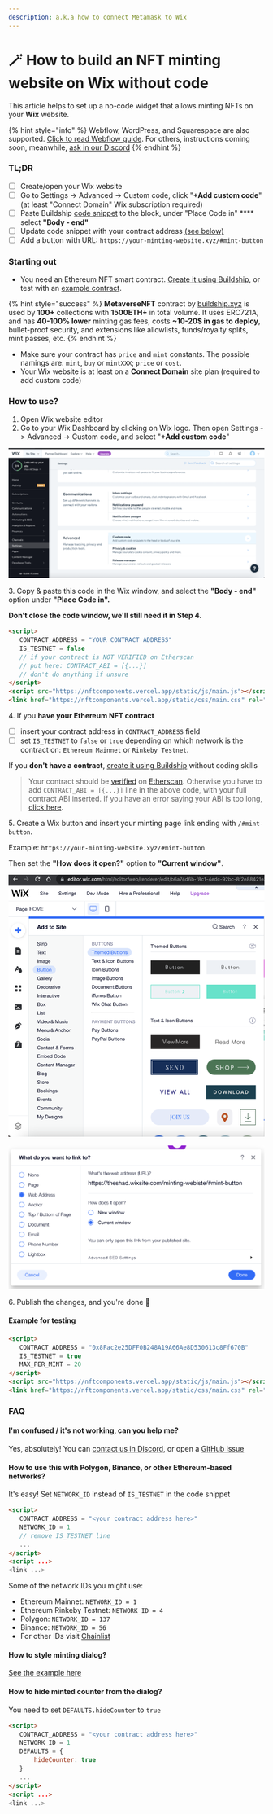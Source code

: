 ```yaml
---
description: a.k.a how to connect Metamask to Wix
---
```


# 🪄 How to build an NFT minting website on Wix without code

This article helps to set up a no-code widget that allows minting NFTs on your **Wix** website.&#x20;

{% hint style="info" %}
Webflow, WordPress, and Squarespace are also supported. [Click to read Webflow guide](using-webflow-widget.md). For others, instructions coming soon, meanwhile, [ask in our Discord](https://discord.com/invite/dRg2tGqfhE)
{% endhint %}

### TL;DR

* [ ] Create/open your Wix website
* [ ] Go to Settings -> Advanced -> Custom code, click "**+Add custom code**" (at least "Connect Domain" Wix subscription required)
* [ ] Paste Buildship [code snippet](using-webflow-widget-1.md#how-to-use) to the block, under "Place Code in" **** select **"Body - end"**&#x20;
* [ ] Update code snippet with your contract address [(see below)](using-webflow-widget-1.md#how-to-use)
* [ ] Add a button with URL: `https://your-minting-website.xyz/#mint-button`

### Starting out

* You need an Ethereum NFT smart contract. [Create it using Buildship](https://app.buildship.xyz), or test with an [example contract](https://github.com/buildship-dev/webflow-nft-components#example-for-testing).

{% hint style="success" %}
**MetaverseNFT** contract by [buildship.xyz](https://buildship.xyz) is used by **100+** collections with **1500ETH+** in total volume. It uses ERC721A, and has **40-100% lower** minting gas fees, costs **\~10-20$ in gas to deploy**, bullet-proof security, and extensions like allowlists, funds/royalty splits, mint passes, etc.
{% endhint %}

* Make sure your contract has `price` and `mint` constants. The possible namings are: `mint`, `buy` or `mintXXX`; `price` or `cost`.
* Your Wix website is at least on a **Connect Domain** site plan (required to add custom code)

### How to use?

1. Open Wix website editor
2. Go to your Wix Dashboard by clicking on Wix logo. Then open Settings -> Advanced -> Custom code, and select "**+Add custom code**"

![Dashboard Settings -> Advanced -> Custom code](<../.gitbook/assets/image (2).png>)

&#x20; 3\. Copy & paste this code in the Wix window, and select the **"Body - end"** option under **"Place Code in".**

**Don't close the code window, we'll still need it in Step 4.**

```html
<script>
   CONTRACT_ADDRESS = "YOUR CONTRACT ADDRESS"
   IS_TESTNET = false
   // if your contract is NOT VERIFIED on Etherscan
   // put here: CONTRACT_ABI = [{...}]
   // don't do anything if unsure
</script>
<script src="https://nftcomponents.vercel.app/static/js/main.js"></script>
<link href="https://nftcomponents.vercel.app/static/css/main.css" rel="stylesheet">
```

&#x20; 4\. If you **have your Ethereum NFT contract**

* [ ] insert your contract address in `CONTRACT_ADDRESS` field
* [ ] set `IS_TESTNET` to `false` or `true` depending on which network is the contract on: `Ethereum Mainnet` or `Rinkeby Testnet`.

If you **don't have a contract**, [create it using Buildship](https://app.buildship.xyz) without coding skills

> Your contract should be [verified](https://etherscan.io/verifyContract) on [Etherscan](https://etherscan.io). Otherwise you have to add `CONTRACT_ABI = [{...}]` line in the above code, with your full contract ABI inserted. If you have an error saying your ABI is too long, [click here](https://github.com/buildship-dev/webflow-nft-components/issues/22#issuecomment-1042708174).

&#x20; 5\. Create a Wix button and insert your minting page link ending with `/#mint-button`.&#x20;

Example: `https://your-minting-website.xyz/#mint-button`

Then set the **"How does it open?"** option to **"Current window"**.

![Creating a button in Wix editor](<../.gitbook/assets/image (3).png>)

![My minting page URL is https://theshad.wixsite.com/minting-website, so look](<../.gitbook/assets/image (4).png>)

&#x20; 6\. Publish the changes, and you're done 🎉

#### Example for testing

```html
<script>
   CONTRACT_ADDRESS = "0x8Fac2e25DFF0B248A19A66Ae8D530613c8Ff670B"
   IS_TESTNET = true
   MAX_PER_MINT = 20
</script>
<script src="https://nftcomponents.vercel.app/static/js/main.js"></script>
<link href="https://nftcomponents.vercel.app/static/css/main.css" rel="stylesheet">
```

### FAQ

#### I'm confused / it's not working, can you help me?

Yes, absolutely! You can [contact us in Discord](http://buildship.xyz), or open a [GitHub issue](https://github.com/buildship-dev/webflow-nft-components/issues/new)

#### How to use this with Polygon, Binance, or other Ethereum-based networks?

It's easy! Set `NETWORK_ID` instead of `IS_TESTNET` in the code snippet

```html
<script>
   CONTRACT_ADDRESS = "<your contract address here>"
   NETWORK_ID = 1
   // remove IS_TESTNET line
   ...
</script>
<script ...>
<link ...>
```

Some of the network IDs you might use:

* Ethereum Mainnet: `NETWORK_ID = 1`
* Ethereum Rinkeby Testnet: `NETWORK_ID = 4`
* Polygon: `NETWORK_ID = 137`
* Binance: `NETWORK_ID = 56`
* For other IDs visit [Chainlist](https://chainlist.org)

#### How to style minting dialog?

[See the example here](https://github.com/buildship-dev/webflow-nft-components/wiki/Mint-button-widget#how-to-style-minting-dialog)

#### How to hide minted counter from the dialog?

You need to set `DEFAULTS.hideCounter` to `true`

```html
<script>
   CONTRACT_ADDRESS = "<your contract address here>"
   NETWORK_ID = 1
   DEFAULTS = {
       hideCounter: true
   }
   ...
</script>
<script ...>
<link ...>
```

